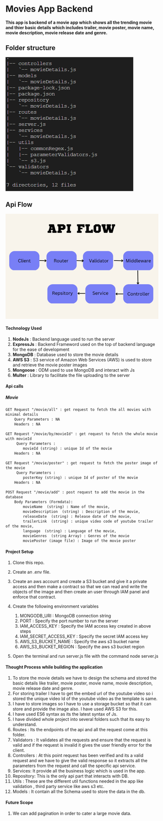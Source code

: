 
# Movies App Backend

**This app is backend of a movie app which shows all the trending movie and thier basic details which includes trailer, movie poster, movie name, movie description, movie release date and genre.**

## Folder structure
![](./resources/folderStructure.png)

## Api Flow 

![](./resources/apiFlow1.png)

#### Technology Used
1. **NodeJs** : Backend language used to run the server
2. **ExpressJs** : Backend Frameword used on the top of backend language for the ease of development
3. **MongoDB** : Database used to store the movie details
4. **AWS S3** : S3 service of Amazon Web Services (AWS) is used to store and retrieve the movie poster images
5. **Mongoose** : ODM used to use MongoDB and interact with Js
6. **Multer** : Library to facilitate the file uploading to the server

#### Api calls

##### Movie

    GET Request "/movie/all" : get request to fetch the all movies with minimal details
        Query Parameters : NA
        Headers : NA
    
    GET Request "/movie/by/movieId" : get request to fetch the whole movie with movieId
         Query Parameters : 
            movieId (string) : unique Id of the movie
        Headers : NA

    GET Request "/movie/poster" : get request to fetch the poster image of the movie
         Query Parameters : 
            posterKey (string) : unique Id of poster of the movie 
        Headers : NA

    POST Request "/movie/add" : post request to add the movie in the database
        Body Parameters (Formdata):
            movieName  (string) : Name of the movie,
            movieDescription  (string) : Description of the movie,
            releaseDate  (string) : Release date of the movie,
            trailerLink  (string) : unique video code of youtube trailer of the movie,
            language  (string) : Language of the movie,
            movieGenres  (string Array) : Genres of the movie 
            moviePoster (image file) : Image of the movie poster
        

#### Project Setup
1. Clone this repo.
2. Create an .env file. 
3. Create an aws account and create a S3 bucket and give it a private access and then make a contract so that we can read and write the objects of the image and then create an user through IAM panel and enforce that contract.

4. Create the following environment variables
   1. MONGODB_URI : MongoDB connection string
   2. PORT : Specify the port number to run the server
   3. IAM_ACCESS_KEY : Specify the IAM access key created in above steps
   4. IAM_SECRET_ACCESS_KEY : Specify the secret IAM access key 
   5. AWS_S3_BUCKET_NAME : Specify the aws s3 bucket name
   6. AWS_S3_BUCKET_REGION : Specify the aws s3 bucket region
5. Open the terminal and run server.js file with the command node server.js

#### Thought Process while building the application
1. To store the movie details we have to design the schema and stored the basic details like trailer, movie poster, movie name, movie description, movie release date and genre.
2. For storing trailer I have to get the embed url of the youtube video so i stored the unique video Id of the youtube video as the template is same.
3. I have to store images so I have to use a storage bucket so that it can store and provide the image also. I have used AWS S3 for this.
4. I have used ES6 syntax as its the latest syntax of Js.
5. I have divided whole project into several folders such that its easy to understand.
6. Routes : Its the endpoints of the api and all the request come at this folder.
7. Validators : It validates all the requests and ensure that the request is valid and if the request is invalid it gives the user friendly error for the client.
8. Controllers : At this point request has been verified and its a valid request and we have to give the valid response so it extracts all the parameters from the request and call the specific api service.
9. Services: It provide all the business logic which is used in the app.
10. Repository: This is the only api part that interacts with DB.
11. Utils : These are the different util functions needed in the app like validation , third party service like aws s3 etc.
12. Models : It contain all the Schema used to store the data in the db. 

#### Future Scope
1. We can add pagination in order to cater a large movie data.

